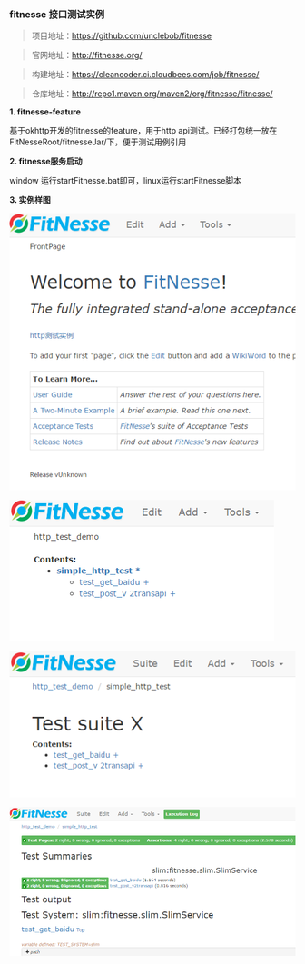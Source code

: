 ### fitnesse 接口测试实例
> 项目地址：https://github.com/unclebob/fitnesse

> 官网地址：http://fitnesse.org/

> 构建地址：https://cleancoder.ci.cloudbees.com/job/fitnesse/

> 仓库地址：http://repo1.maven.org/maven2/org/fitnesse/fitnesse/

**1. fitnesse-feature**

基于okhttp开发的fitnesse的feature，用于http api测试。已经打包统一放在FitNesseRoot/fitnesseJar/下，便于测试用例引用

**2. fitnesse服务启动**

window 运行startFitnesse.bat即可，linux运行startFitnesse脚本

**3. 实例样图**

![主页](images/page1.png)

![测试用例](images/page2.png)

![测试suite](images/page3.png)

![执行测试suite](images/page4.png)
